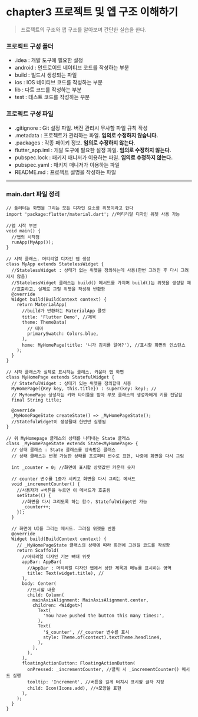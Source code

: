 # chapter3 프로젝트 및 엡 구조 이해하기
> 프로젝트의 구조와 앱 구조를 알아보며 간단한 실습을 한다.
### 프로젝트 구성 폴더
* .idea : 개발 도구에 필요한 설정
* android : 안드로이드 네이티브 코드를 작성하는 부분
* build : 빌드시 생성되는 파일
* ios : IOS 네이티브 코드를 작성하는 부분
* lib : 다트 코드를 작성하는 부분
* test : 테스트 코드를 작성하는 부분
### 프로젝트 구성 파일
* .gitignore : Git 설정 파일. 버전 관리시 무사할 파일 규칙 작성
* .metadata : 프로젝트가 관리하는 파일. __임의로 수정하지 않습니다.__
* .packages : 각종 패이키 정보. __임의로 수정하지 않는다.__
* flutter_app.iml : 개발 도구에 필요한 설정 파일. __임의로 수정하지 않는다.__
* pubspec.lock : 패키지 매니저가 이용하는 파일. __임의로 수정하지 않는다.__
* pubspec.yaml : 패키지 매니저가 이용하는 파일
* README.md : 프로젝트 설명을 작성하는 파일

*** 
### main.dart 파일 정리
```
// 플러터는 화면을 그리는 모든 디자인 요소를 위젯이라고 한다
import 'package:flutter/material.dart'; //머티리얼 디자인 위젯 사용 가능

//앱 시작 부분
void main() {
  //앱의 시작점
  runApp(MyApp());
}

// 시작 클래스. 머티리얼 디자인 앱 생성
class MyApp extends StatelessWidget {
  //StatelessWidget : 상태가 없는 위젯을 정의하는데 사용(한번 그려진 후 다시 그려지지 않음)
  //StatelessWidget 클래스는 build() 메서드를 가지며 build()는 위젯을 생성할 때
  //호출하고, 실제로 그릴 위젯을 작성해 반홤함
  @override
  Widget build(BuildContext context) {
    return MaterialApp(
      //build가 반환하는 MaterialApp 클랫
      title: 'Flutter Demo', //제목
      theme: ThemeData(
        // 테마
        primarySwatch: Colors.blue,
      ),
      home: MyHomePage(title: '니가 김치를 알어?'), //표시할 화면의 인스턴스
    );
  }
}

// 시작 클래스가 실제로 표시하는 클래스. 카운터 앱 화면
class MyHomePage extends StatefulWidget {
  // StatefulWidget : 상태가 있는 위젯을 정의할때 사용
  MyHomePage({Key key, this.title}) : super(key: key); //
  // MyHomePage 생성자는 키와 타이틀을 받아 부모 클래스의 생성자에게 키를 전달함
  final String title;

  @override
  _MyHomePageState createState() => _MyHomePageState();
  //StatefulWidget이 생성될때 한번만 실행됨
}

// 위 MyHomepage 클래스의 상태를 나타내는 State 클래스
class _MyHomePageState extends State<MyHomePage> {
  // 상태 클래스 : State 클래스를 상속받은 클래스
  // 상태 클래스는 변경 가능한 상태를 프로퍼티 변수로 표현, 나중에 화면을 다시 그림

  int _counter = 0; //화면에 표시할 상탯값인 카운터 숫자

  // counter 변수를 1증가 시키고 화면을 다시 그리는 메서드
  void _incrementCounter() {
    //사용자가 +버튼을 누르면 이 메서드가 호출됨
    setState(() {
      //화면을 다시 그리도록 하는 함수. StatefulWidget만 가능
      _counter++;
    });
  }

  // 화면에 UI를 그리는 메서드. 그려질 위젯을 반환
  @override
  Widget build(BuildContext context) {
    // _MyHomePageState 클래스의 상태에 따라 화면에 그려질 코드를 작성함
    return Scaffold(
      //머티리얼 디자인 기본 뼈대 위젯
      appBar: AppBar(
        //AppBar : 머티리얼 디자인 앱에서 상단 제목과 메뉴를 표시하는 영역
        title: Text(widget.title), //
      ),
      body: Center(
        //표시할 내용
        child: Column(
          mainAxisAlignment: MainAxisAlignment.center,
          children: <Widget>[
            Text(
              'You have pushed the button this many times:',
            ),
            Text(
              '$_counter', //_counter 변수를 표시
              style: Theme.of(context).textTheme.headline4,
            ),
          ],
        ),
      ),
      floatingActionButton: FloatingActionButton(
        onPressed: _incrementCounter, //클릭 시 _incrementCounter() 메서드 실행
        tooltip: 'Increment', //버튼을 길게 터치시 표시할 글자 지정
        child: Icon(Icons.add), //+모양을 표현
      ),
    );
  }
}
```